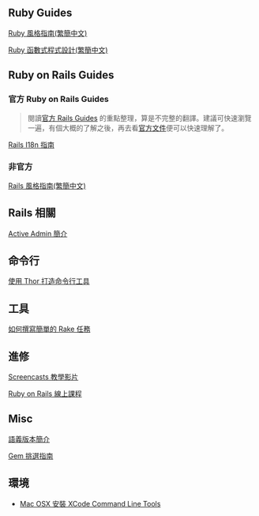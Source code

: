 ## Ruby Guides

[Ruby 風格指南(繁簡中文)](https://github.com/JuanitoFatas/ruby-style-guide)

[Ruby 函數式程式設計(繁簡中文)](https://github.com/JuanitoFatas/Ruby-Functional-Programming)

## Ruby on Rails Guides

### 官方 Ruby on Rails Guides

> 閱讀[官方 Rails Guides][edge] 的重點整理，算是不完整的翻譯。建議可快速瀏覽一遍，有個大概的了解之後，再去看[官方文件][edge]便可以快速理解了。

[Rails I18n 指南](/006-i18n-RG.md)

### 非官方

[Rails 風格指南(繁簡中文)](https://github.com/JuanitoFatas/rails-style-guide)

## Rails 相關

[Active Admin 簡介](/001-active-admin.md)

## 命令行

[使用 Thor 打造命令行工具](/007-thor.md)

## 工具

[如何撰寫簡單的 Rake 任務](/009-create-a-rake-task.md)

## 進修

[Screencasts 教學影片](/015-screencasts.md)

[Ruby on Rails 線上課程](/016-online-learning.md)

## Misc

[語義版本簡介](/002-sem-ver.md)

[Gem 挑選指南](/005-gem-selection-guide.md)

## 環境

* [Mac OSX 安裝 XCode Command Line Tools](/env/osx-install-xcode.md)

[edge]: http://edgeguides.rubyonrails.org
